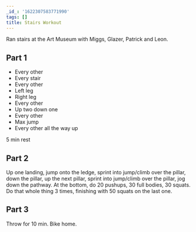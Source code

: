 ```yaml
---
_id_: '1622307583771990'
tags: []
title: Stairs Workout
---
```


Ran stairs at the Art Museum with Miggs, Glazer, Patrick and Leon.

## Part 1

- Every other
- Every stair
- Every other
- Left leg
- Right leg
- Every other
- Up two down one
- Every other
- Max jump
- Every other all the way up

5 min rest

## Part 2
Up one landing, jump onto the ledge, sprint into jump/climb over the pillar, down the pillar, up the next pillar, sprint into jump/climb over the pillar, jog down the pathway. At the bottom, do 20 pushups, 30 full bodies, 30 squats. Do that whole thing 3 times, finishing with 50 squats on the last one.

## Part 3
Throw for 10 min. Bike home. 
